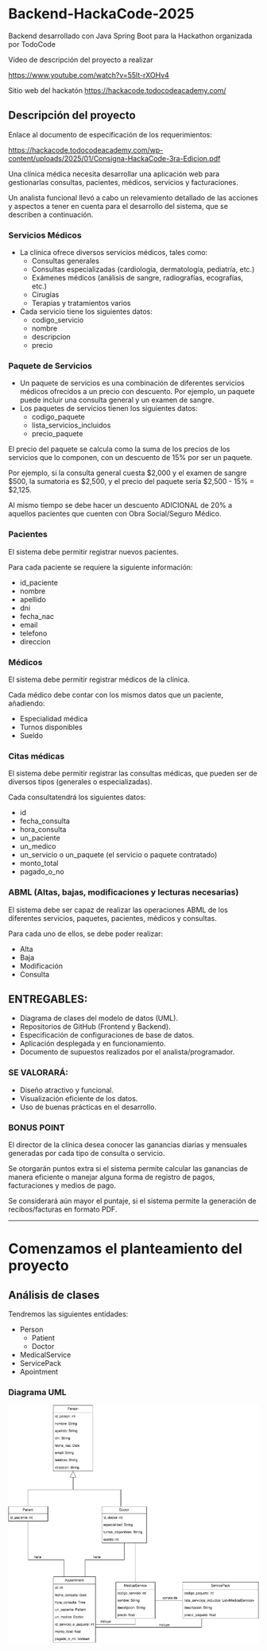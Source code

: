 # Backend-HackaCode-2025
Backend desarrollado con Java Spring Boot para la Hackathon organizada por TodoCode

Vídeo de descripción del proyecto a realizar


https://www.youtube.com/watch?v=55lt-rXOHv4

Sitio web del hackatón
https://hackacode.todocodeacademy.com/

## Descripción del proyecto
Enlace al documento de especificación de los requerimientos:

https://hackacode.todocodeacademy.com/wp-content/uploads/2025/01/Consigna-HackaCode-3ra-Edicion.pdf

Una clínica médica necesita desarrollar una aplicación web para gestionarlas consultas, pacientes, médicos, servicios y facturaciones.

Un analista funcional llevó a cabo un relevamiento detallado de las acciones y aspectos a tener en cuenta para el desarrollo del sistema, que se describen a continuación.

### Servicios Médicos
- La clínica ofrece diversos servicios médicos, tales como:
  - Consultas generales
  - Consultas especializadas (cardiología, dermatología, pediatría, etc.)
  - Exámenes médicos (análisis de sangre, radiografías, ecografías, etc.)
  - Cirugías
  - Terapias y tratamientos varios
- Cada servicio tiene los siguientes datos:
  - codigo_servicio
  - nombre
  - descripcion
  - precio

### Paquete de Servicios
- Un paquete de servicios es una combinación de diferentes servicios médicos ofrecidos a un precio con descuento. Por ejemplo, un paquete puede incluir una consulta general y un examen de sangre.
- Los paquetes de servicios tienen los siguientes datos:
  - codigo_paquete
  - lista_servicios_incluidos
  - precio_paquete
 
El precio del paquete se calcula como la suma de los precios de los servicios que lo componen, con un descuento de 15% por ser un paquete.

Por ejemplo, si la consulta general cuesta $2,000 y el examen de sangre $500, la sumatoria es $2,500, y el precio del paquete sería $2,500 - 15% = $2,125.

Al mismo tiempo se debe hacer un descuento ADICIONAL de 20% a aquellos pacientes que cuenten con Obra Social/Seguro Médico.

### Pacientes
El sistema debe permitir registrar nuevos pacientes.

Para cada paciente se requiere la siguiente información:
- id_paciente
- nombre
- apellido
- dni
- fecha_nac
- email
- telefono
- direccion

### Médicos
El sistema debe permitir registrar médicos de la clínica.

Cada médico debe contar con los mismos datos que un paciente, añadiendo:
- Especialidad médica
- Turnos disponibles
- Sueldo

### Citas médicas
El sistema debe permitir registrar las consultas médicas, que pueden ser de diversos tipos (generales o especializadas).

Cada consultatendrá los siguientes datos:
- id
- fecha_consulta
- hora_consulta
- un_paciente
- un_medico
- un_servicio o un_paquete (el servicio o paquete contratado)
- monto_total
- pagado_o_no

### ABML (Altas, bajas, modificaciones y lecturas necesarias)
El sistema debe ser capaz de realizar las operaciones ABML de los diferentes servicios, paquetes, pacientes, médicos y consultas.

Para cada uno de ellos, se debe poder realizar:
- Alta
- Baja
- Modificación
- Consulta

## ENTREGABLES:
- Diagrama de clases del modelo de datos (UML).
- Repositorios de GitHub (Frontend y Backend).
- Especificación de configuraciones de base de datos.
- Aplicación desplegada y en funcionamiento.
- Documento de supuestos realizados por el analista/programador.

### SE VALORARÁ:
- Diseño atractivo y funcional.
- Visualización eficiente de los datos.
- Uso de buenas prácticas en el desarrollo.

### BONUS POINT
El director de la clínica desea conocer las ganancias diarias y mensuales generadas por cada tipo de consulta o servicio.

Se otorgarán puntos extra si el sistema permite calcular las ganancias de manera eficiente o manejar alguna forma de registro de pagos, facturaciones y medios de pago.

Se considerará aún mayor el puntaje, si el sistema permite la generación de recibos/facturas en formato PDF.

***

# Comenzamos el planteamiento del proyecto

## Análisis de clases

Tendremos las siguientes entidades:
- Person
  - Patient
  - Doctor
- MedicalService
- ServicePack
- Apointment

### Diagrama UML
![card-reader](UML.png?raw=true)
